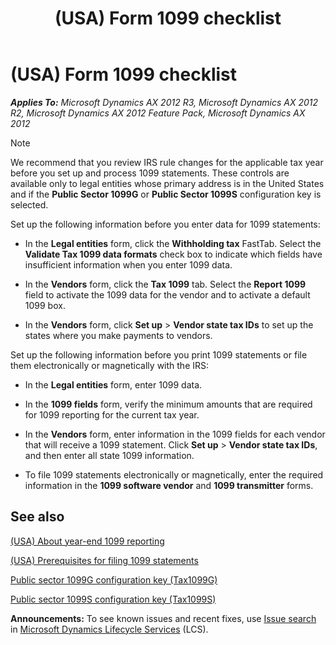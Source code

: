 ﻿---
title: (USA) Form 1099 checklist
TOCTitle: (USA) Form 1099 checklist
ms:assetid: dd0f14e5-8bfa-44d7-9af7-0136e21da74e
ms:mtpsurl: https://technet.microsoft.com/en-us/library/Aa551265(v=AX.60)
ms:contentKeyID: 36059678
ms.date: 04/18/2014
mtps_version: v=AX.60
---

# (USA) Form 1099 checklist 


_**Applies To:** Microsoft Dynamics AX 2012 R3, Microsoft Dynamics AX 2012 R2, Microsoft Dynamics AX 2012 Feature Pack, Microsoft Dynamics AX 2012_


> [!NOTE]
> <P>We recommend that you review IRS rule changes for the applicable tax year before you set up and process 1099 statements. These controls are available only to legal entities whose primary address is in the United States and if the <STRONG>Public Sector 1099G</STRONG> or <STRONG>Public Sector 1099S</STRONG> configuration key is selected.</P>



Set up the following information before you enter data for 1099 statements:

  - In the **Legal entities** form, click the **Withholding tax** FastTab. Select the **Validate Tax 1099 data formats** check box to indicate which fields have insufficient information when you enter 1099 data.

  - In the **Vendors** form, click the **Tax 1099** tab. Select the **Report 1099** field to activate the 1099 data for the vendor and to activate a default 1099 box.

  - In the **Vendors** form, click **Set up** \> **Vendor state tax IDs** to set up the states where you make payments to vendors.

Set up the following information before you print 1099 statements or file them electronically or magnetically with the IRS:

  - In the **Legal entities** form, enter 1099 data.

  - In the **1099 fields** form, verify the minimum amounts that are required for 1099 reporting for the current tax year.

  - In the **Vendors** form, enter information in the 1099 fields for each vendor that will receive a 1099 statement. Click **Set up** \> **Vendor state tax IDs**, and then enter all state 1099 information.

  - To file 1099 statements electronically or magnetically, enter the required information in the **1099 software vendor** and **1099 transmitter** forms.

## See also

[(USA) About year-end 1099 reporting](usa-about-year-end-1099-reporting.md)

[(USA) Prerequisites for filing 1099 statements](usa-prerequisites-for-filing-1099-statements.md)

[Public sector 1099G configuration key (Tax1099G)](public-sector-1099g-configuration-key-tax1099g.md)

[Public sector 1099S configuration key (Tax1099S)](public-sector-1099s-configuration-key-tax1099s.md)

  
**Announcements:** To see known issues and recent fixes, use [Issue search](http://go.microsoft.com/fwlink/?linkid=389258) in [Microsoft Dynamics Lifecycle Services](http://go.microsoft.com/fwlink/?linkid=306505) (LCS).

